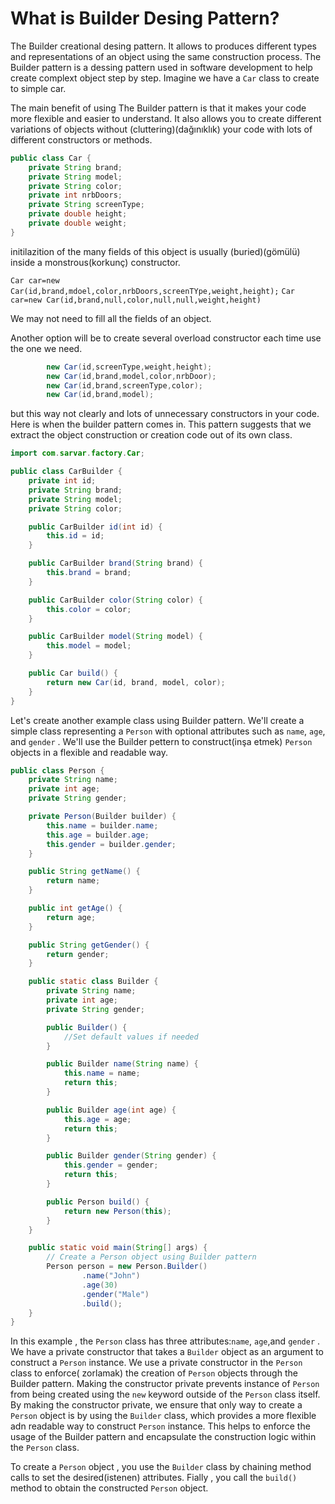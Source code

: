 # What is Builder Desing Pattern?

The Builder creational desing pattern. It allows to produces different types and representations of an object using the
same construction process. The Builder pattern is a dessing pattern used in software development to help create complext
object step by step. Imagine we have a ``Car`` class to create to simple car.

The main benefit of using The Builder pattern is that it makes your code more flexible and easier to understand. It also
allows you to create different variations of objects without (cluttering)(dağınıklık) your code with lots of different
constructors or methods.

````java
public class Car {
    private String brand;
    private String model;
    private String color;
    private int nrbDoors;
    private String screenType;
    private double height;
    private double weight;
}
````

initilazition of the many fields of this object is usually (buried)(gömülü) inside a monstrous(korkunç) constructor.

``Car car=new Car(id,brand,mdoel,color,nrbDoors,screenTYpe,weight,height);``
``Car car=new Car(id,brand,null,color,null,null,weight,height)``

We may not need to fill all the fields of an object.

Another option will be to create several overload constructor each time use the one we need.

```java
        new Car(id,screenType,weight,height);
        new Car(id,brand,model,color,nrbDoor);
        new Car(id,brand,screenType,color);
        new Car(id,brand,model);
```

but this way not clearly and lots of unnecessary constructors in your code. Here is when the builder pattern comes in.
This pattern suggests that we extract the object construction or creation code out of its own class.

````java
import com.sarvar.factory.Car;

public class CarBuilder {
    private int id;
    private String brand;
    private String model;
    private String color;

    public CarBuilder id(int id) {
        this.id = id;
    }

    public CarBuilder brand(String brand) {
        this.brand = brand;
    }

    public CarBuilder color(String color) {
        this.color = color;
    }

    public CarBuilder model(String model) {
        this.model = model;
    }

    public Car build() {
        return new Car(id, brand, model, color);
    }
}
````

Let's create another example class using Builder pattern. We'll create a simple class representing a ``Person`` with
optional attributes such as `name`, `age`, and `gender` . We'll use the Builder pettern to construct(inşa
etmek) `Person` objects in a flexible and readable way.

````java
public class Person {
    private String name;
    private int age;
    private String gender;

    private Person(Builder builder) {
        this.name = builder.name;
        this.age = builder.age;
        this.gender = builder.gender;
    }

    public String getName() {
        return name;
    }

    public int getAge() {
        return age;
    }

    public String getGender() {
        return gender;
    }

    public static class Builder {
        private String name;
        private int age;
        private String gender;

        public Builder() {
            //Set default values if needed
        }

        public Builder name(String name) {
            this.name = name;
            return this;
        }

        public Builder age(int age) {
            this.age = age;
            return this;
        }

        public Builder gender(String gender) {
            this.gender = gender;
            return this;
        }

        public Person build() {
            return new Person(this);
        }
    }

    public static void main(String[] args) {
        // Create a Person object using Builder pattern
        Person person = new Person.Builder()
                .name("John")
                .age(30)
                .gender("Male")
                .build();
    }
}
````

In this example , the ``Person`` class has three attributes:`name`,
`age`,and `gender` . We have a private constructor that takes a  `Builder`
object as an argument to construct a `Person` instance. We use a private constructor in the `Person` class to enforce(
zorlamak)
the creation of `Person` objects through the Builder pattern.
Making the constructor private prevents instance
of `Person` from being created using the `new`
keyword outside of the `Person` class itself. By making the constructor private, we ensure that only way to create
a `Person`
object is by using the `Builder` class, which provides a more flexible adn readable way to construct `Person` instance.
This helps to enforce the usage of the Builder pattern and encapsulate the construction logic within the `Person` class.

To create a `Person` object , you use the `Builder` class by chaining method calls to set the desired(istenen)
attributes. Fially , you call the ``build()``
method to obtain the constructed ``Person`` object.